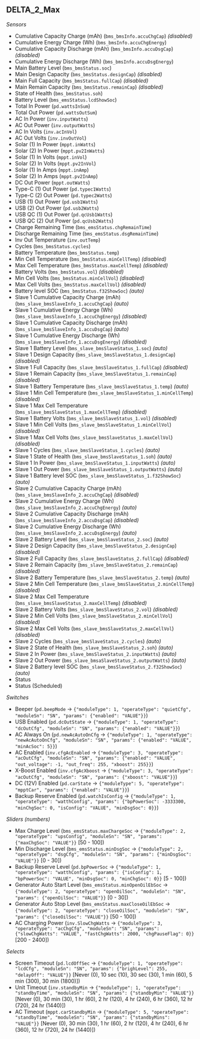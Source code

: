 ## DELTA_2_Max

_Sensors_

- Cumulative Capacity Charge (mAh) (`bms_bmsInfo.accuChgCap`) _(disabled)_
- Cumulative Energy Charge (Wh) (`bms_bmsInfo.accuChgEnergy`)
- Cumulative Capacity Discharge (mAh) (`bms_bmsInfo.accuDsgCap`) _(disabled)_
- Cumulative Energy Discharge (Wh) (`bms_bmsInfo.accuDsgEnergy`)
- Main Battery Level (`bms_bmsStatus.soc`)
- Main Design Capacity (`bms_bmsStatus.designCap`) _(disabled)_
- Main Full Capacity (`bms_bmsStatus.fullCap`) _(disabled)_
- Main Remain Capacity (`bms_bmsStatus.remainCap`) _(disabled)_
- State of Health (`bms_bmsStatus.soh`)
- Battery Level (`bms_emsStatus.lcdShowSoc`)
- Total In Power (`pd.wattsInSum`)
- Total Out Power (`pd.wattsOutSum`)
- AC In Power (`inv.inputWatts`)
- AC Out Power (`inv.outputWatts`)
- AC In Volts (`inv.acInVol`)
- AC Out Volts (`inv.invOutVol`)
- Solar (1) In Power (`mppt.inWatts`)
- Solar (2) In Power (`mppt.pv2InWatts`)
- Solar (1) In Volts (`mppt.inVol`)
- Solar (2) In Volts (`mppt.pv2InVol`)
- Solar (1) In Amps (`mppt.inAmp`)
- Solar (2) In Amps (`mppt.pv2InAmp`)
- DC Out Power (`mppt.outWatts`)
- Type-C (1) Out Power (`pd.typec1Watts`)
- Type-C (2) Out Power (`pd.typec2Watts`)
- USB (1) Out Power (`pd.usb1Watts`)
- USB (2) Out Power (`pd.usb2Watts`)
- USB QC (1) Out Power (`pd.qcUsb1Watts`)
- USB QC (2) Out Power (`pd.qcUsb2Watts`)
- Charge Remaining Time (`bms_emsStatus.chgRemainTime`)
- Discharge Remaining Time (`bms_emsStatus.dsgRemainTime`)
- Inv Out Temperature (`inv.outTemp`)
- Cycles (`bms_bmsStatus.cycles`)
- Battery Temperature (`bms_bmsStatus.temp`)
- Min Cell Temperature (`bms_bmsStatus.minCellTemp`) _(disabled)_
- Max Cell Temperature (`bms_bmsStatus.maxCellTemp`) _(disabled)_
- Battery Volts (`bms_bmsStatus.vol`) _(disabled)_
- Min Cell Volts (`bms_bmsStatus.minCellVol`) _(disabled)_
- Max Cell Volts (`bms_bmsStatus.maxCellVol`) _(disabled)_
- Battery level SOC (`bms_bmsStatus.f32ShowSoc`) _(auto)_
- Slave 1 Cumulative Capacity Charge (mAh) (`bms_slave_bmsSlaveInfo_1.accuChgCap`) _(auto)_
- Slave 1 Cumulative Energy Charge (Wh) (`bms_slave_bmsSlaveInfo_1.accuChgEnergy`) _(disabled)_
- Slave 1 Cumulative Capacity Discharge (mAh) (`bms_slave_bmsSlaveInfo_1.accuDsgCap`) _(auto)_
- Slave 1 Cumulative Energy Discharge (Wh) (`bms_slave_bmsSlaveInfo_1.accuDsgEnergy`) _(disabled)_
- Slave 1 Battery Level (`bms_slave_bmsSlaveStatus_1.soc`) _(auto)_
- Slave 1 Design Capacity (`bms_slave_bmsSlaveStatus_1.designCap`) _(disabled)_
- Slave 1 Full Capacity (`bms_slave_bmsSlaveStatus_1.fullCap`) _(disabled)_
- Slave 1 Remain Capacity (`bms_slave_bmsSlaveStatus_1.remainCap`) _(disabled)_
- Slave 1 Battery Temperature (`bms_slave_bmsSlaveStatus_1.temp`) _(auto)_
- Slave 1 Min Cell Temperature (`bms_slave_bmsSlaveStatus_1.minCellTemp`) _(disabled)_
- Slave 1 Max Cell Temperature (`bms_slave_bmsSlaveStatus_1.maxCellTemp`) _(disabled)_
- Slave 1 Battery Volts (`bms_slave_bmsSlaveStatus_1.vol`) _(disabled)_
- Slave 1 Min Cell Volts (`bms_slave_bmsSlaveStatus_1.minCellVol`) _(disabled)_
- Slave 1 Max Cell Volts (`bms_slave_bmsSlaveStatus_1.maxCellVol`) _(disabled)_
- Slave 1 Cycles (`bms_slave_bmsSlaveStatus_1.cycles`) _(auto)_
- Slave 1 State of Health (`bms_slave_bmsSlaveStatus_1.soh`) _(auto)_
- Slave 1 In Power (`bms_slave_bmsSlaveStatus_1.inputWatts`) _(auto)_
- Slave 1 Out Power (`bms_slave_bmsSlaveStatus_1.outputWatts`) _(auto)_
- Slave 1 Battery level SOC (`bms_slave_bmsSlaveStatus_1.f32ShowSoc`) _(auto)_
- Slave 2 Cumulative Capacity Charge (mAh) (`bms_slave_bmsSlaveInfo_2.accuChgCap`) _(disabled)_
- Slave 2 Cumulative Energy Charge (Wh) (`bms_slave_bmsSlaveInfo_2.accuChgEnergy`) _(auto)_
- Slave 2 Cumulative Capacity Discharge (mAh) (`bms_slave_bmsSlaveInfo_2.accuDsgCap`) _(disabled)_
- Slave 2 Cumulative Energy Discharge (Wh) (`bms_slave_bmsSlaveInfo_2.accuDsgEnergy`) _(auto)_
- Slave 2 Battery Level (`bms_slave_bmsSlaveStatus_2.soc`) _(auto)_
- Slave 2 Design Capacity (`bms_slave_bmsSlaveStatus_2.designCap`) _(disabled)_
- Slave 2 Full Capacity (`bms_slave_bmsSlaveStatus_2.fullCap`) _(disabled)_
- Slave 2 Remain Capacity (`bms_slave_bmsSlaveStatus_2.remainCap`) _(disabled)_
- Slave 2 Battery Temperature (`bms_slave_bmsSlaveStatus_2.temp`) _(auto)_
- Slave 2 Min Cell Temperature (`bms_slave_bmsSlaveStatus_2.minCellTemp`) _(disabled)_
- Slave 2 Max Cell Temperature (`bms_slave_bmsSlaveStatus_2.maxCellTemp`) _(disabled)_
- Slave 2 Battery Volts (`bms_slave_bmsSlaveStatus_2.vol`) _(disabled)_
- Slave 2 Min Cell Volts (`bms_slave_bmsSlaveStatus_2.minCellVol`) _(disabled)_
- Slave 2 Max Cell Volts (`bms_slave_bmsSlaveStatus_2.maxCellVol`) _(disabled)_
- Slave 2 Cycles (`bms_slave_bmsSlaveStatus_2.cycles`) _(auto)_
- Slave 2 State of Health (`bms_slave_bmsSlaveStatus_2.soh`) _(auto)_
- Slave 2 In Power (`bms_slave_bmsSlaveStatus_2.inputWatts`) _(auto)_
- Slave 2 Out Power (`bms_slave_bmsaSlaveStatus_2.outputWatts`) _(auto)_
- Slave 2 Battery level SOC (`bms_slave_bmsSlaveStatus_2.f32ShowSoc`) _(auto)_
- Status
- Status (Scheduled)

_Switches_

- Beeper (`pd.beepMode` -> `{"moduleType": 1, "operateType": "quietCfg", "moduleSn": "SN", "params": {"enabled": "VALUE"}}`)
- USB Enabled (`pd.dcOutState` -> `{"moduleType": 1, "operateType": "dcOutCfg", "moduleSn": "SN", "params": {"enabled": "VALUE"}}`)
- AC Always On (`pd.newAcAutoOnCfg` -> `{"moduleType": 1, "operateType": "newAcAutoOnCfg", "moduleSn": "SN", "params": {"enabled": "VALUE", "minAcSoc": 5}}`)
- AC Enabled (`inv.cfgAcEnabled` -> `{"moduleType": 3, "operateType": "acOutCfg", "moduleSn": "SN", "params": {"enabled": "VALUE", "out_voltage": -1, "out_freq": 255, "xboost": 255}}`)
- X-Boost Enabled (`inv.cfgAcXboost` -> `{"moduleType": 3, "operateType": "acOutCfg", "moduleSn": "SN", "params": {"xboost": "VALUE"}}`)
- DC (12V) Enabled (`pd.carState` -> `{"moduleType": 5, "operateType": "mpptCar", "params": {"enabled": "VALUE"}}`)
- Backup Reserve Enabled (`pd.watchIsConfig` -> `{"moduleType": 1, "operateType": "watthConfig", "params": {"bpPowerSoc": -3333300, "minChgSoc": 0, "isConfig": "VALUE", "minDsgSoc": 0}}`)

_Sliders (numbers)_

- Max Charge Level (`bms_emsStatus.maxChargeSoc` -> `{"moduleType": 2, "operateType": "upsConfig", "moduleSn": "SN", "params": {"maxChgSoc": "VALUE"}}` [50 - 100])
- Min Discharge Level (`bms_emsStatus.minDsgSoc` -> `{"moduleType": 2, "operateType": "dsgCfg", "moduleSn": "SN", "params": {"minDsgSoc": "VALUE"}}` [0 - 30])
- Backup Reserve Level (`pd.bpPowerSoc` -> `{"moduleType": 1, "operateType": "watthConfig", "params": {"isConfig": 1, "bpPowerSoc": "VALUE", "minDsgSoc": 0, "minChgSoc": 0}}` [5 - 100])
- Generator Auto Start Level (`bms_emsStatus.minOpenOilEbSoc` -> `{"moduleType": 2, "operateType": "openOilSoc", "moduleSn": "SN", "params": {"openOilSoc": "VALUE"}}` [0 - 30])
- Generator Auto Stop Level (`bms_emsStatus.maxCloseOilEbSoc` -> `{"moduleType": 2, "operateType": "closeOilSoc", "moduleSn": "SN", "params": {"closeOilSoc": "VALUE"}}` [50 - 100])
- AC Charging Power (`inv.SlowChgWatts` -> `{"moduleType": 3, "operateType": "acChgCfg", "moduleSn": "SN", "params": {"slowChgWatts": "VALUE", "fastChgWatts": 2000, "chgPauseFlag": 0}}` [200 - 2400])

_Selects_

- Screen Timeout (`pd.lcdOffSec` -> `{"moduleType": 1, "operateType": "lcdCfg", "moduleSn": "SN", "params": {"brighLevel": 255, "delayOff": "VALUE"}}` [Never (0), 10 sec (10), 30 sec (30), 1 min (60), 5 min (300), 30 min (1800)])
- Unit Timeout (`inv.standbyMin` -> `{"moduleType": 1, "operateType": "standbyTime", "moduleSn": "SN", "params": {"standbyMin": "VALUE"}}` [Never (0), 30 min (30), 1 hr (60), 2 hr (120), 4 hr (240), 6 hr (360), 12 hr (720), 24 hr (1440)])
- AC Timeout (`mppt.carStandbyMin` -> `{"moduleType": 5, "operateType": "standbyTime", "moduleSn": "SN", "params": {"standbyMins": "VALUE"}}` [Never (0), 30 min (30), 1 hr (60), 2 hr (120), 4 hr (240), 6 hr (360), 12 hr (720), 24 hr (1440)])
